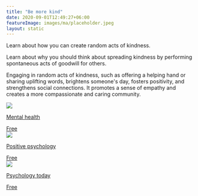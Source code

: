 ```yaml
---
title: "Be more kind"
date: 2020-09-01T12:49:27+06:00
featureImage: images/ma/placeholder.jpeg
layout: static
---
```


Learn about how you can create random acts of kindness.

Learn about why you should think about spreading kindness by performing spontaneous acts of goodwill for others.

Engaging in random acts of kindness, such as offering a helping hand or sharing uplifting words, brightens someone's day, fosters positivity, and strengthens social connections. It promotes a sense of empathy and creates a more compassionate and caring community.

<a class="ma-link" href="https://www.mentalhealth.org.uk/explore-mental-health/kindness-and-mental-health/random-acts-kindness"><div class="ma-card"><div class="ma-icon"><img src ="/images/icon-check.png"/></div><div class="ma-name"><p>Mental health </p></div><div class="ma-paid-text"><span>Free</span></div></div></a><a class="ma-link" href="https://positivepsychology.com/random-acts-kindness/"><div class="ma-card"><div class="ma-icon"><img src ="/images/icon-check.png"/></div><div class="ma-name"><p>Positive psychology</p></div><div class="ma-paid-text"><span>Free </span></div></div></a><a class="ma-link" href="https://www.psychologytoday.com/us/blog/emotional-nourishment/201711/why-random-acts-kindness-matter-your-wellbeing"><div class="ma-card"><div class="ma-icon"><img src ="/images/icon-check.png"/></div><div class="ma-name"><p>Psychology today</p></div><div class="ma-paid-text"><span>Free</span></div></div></a>  

<br/><br/>






